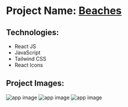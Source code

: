 # Project Name: [Beaches](https://beaches-ui.netlify.app)

## Technologies:
- React JS
- JavaScript
- Tailwind CSS
- React Icons

## Project Images:
![app image](https://i.ibb.co/XDdYgWN/1.png)
![app image](https://i.ibb.co/s9x7BXx/2.png)
![app image](https://i.ibb.co/K22dmf3/3.png)

